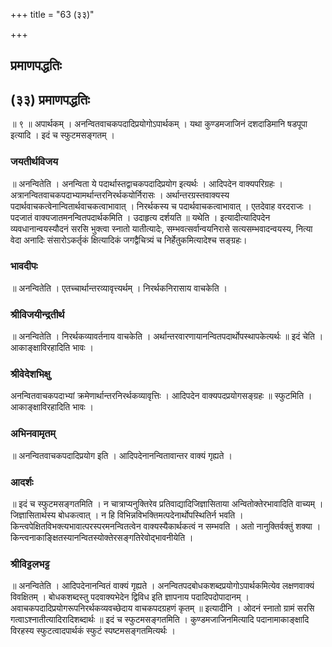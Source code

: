 +++
title = "63 (३३)"

+++


## प्रमाणपद्धतिः

## (३३) **प्रमाणपद्धतिः**

॥ ९ ॥ अपार्थकम् । अनन्वितवाचकपदादिप्रयोगोऽपार्थकम् । यथा कुण्डमजाजिनं दशदाडिमानि षडपूपा इत्यादि । इदं च स्फुटमसङ्गतम् ।

### **जयतीर्थविजय**

॥ अनन्वितेति । अनन्विता ये पदार्थास्तद्वाचकपदादिप्रयोग इत्यर्थः । आदिपदेन वाक्यपरिग्रहः । अत्रानन्वितवाचकपदाभ्यामर्थान्तरनिरर्थकयोर्निरासः । अर्थान्तरग्रस्तवाक्यस्य पदार्थवाचकत्वेनान्वितार्थवाचकत्वाभावात् । निरर्थकस्य च पदार्थवाचकत्वाभावात् । एतदेवाह वरदराजः । पदजातं वाक्यजातमनन्वितपदार्थकमिति । उदाहृत्य दर्शयति ॥ यथेति । इत्यादीत्यादिपदेन व्यवधानान्वयस्यौदनं सरसि भुक्त्वा स्नातो यातीत्यादेः, सम्भवत्सर्वान्वयनिरासे सत्यसम्भवादन्वयस्य, नित्या वेदा अनादिः संसारोऽकर्तृकं क्षित्यादिकं जगद्वैचित्र्यं च निर्हेतुकमित्यादेश्च सङ्ग्रहः।

### **भावदीपः**

॥ अनन्वितेति । एतच्चार्थान्तरव्यावृत्त्यर्थम् । निरर्थकनिरासाय वाचकेति ।

### **श्रीविजयीन्द्रतीर्थ**

॥ अनन्वितेति । निरर्थकव्यावर्तनाय वाचकेति । अर्थान्तरवारणायानन्वितपदार्थोपस्थापकेत्यर्थः ॥ इदं चेति । आकाङ्क्षाविरहादिति भावः ।

### **श्रीवेदेशभिक्षु**

अनन्वितवाचकपदाभ्यां क्रमेणार्थान्तरनिरर्थकव्यावृत्तिः । आदिपदेन वाक्यपदप्रयोगसङ्ग्रहः ॥ स्फुटमिति । आकाङ्क्षाविरहादिति भावः ।

### **अभिनवामृतम्**

॥ अनन्वितवाचकपदादिप्रयोग इति । आदिपदेनानन्वितावान्तर वाक्यं गृह्यते ।

### **आदर्शः**

॥ इदं च स्फुटमसङ्गतमिति । न चात्राप्यनुक्तिरेव प्रतिवाद्यादिजिज्ञासिताया अन्वितोक्तेरभावादिति वाच्यम् । जिज्ञासितार्थस्य बोधकत्वात् । न हि विभिन्नविभक्तिमत्पदेनार्थोपस्थितिर्न भवति । किन्त्वपेक्षितविभक्त्यभावात्परस्परमनन्वितत्वेन वाक्यस्यैकार्थकत्वं न सम्भवति । अतो नानुक्तिर्वक्तुं शक्या । किन्त्वनाकाङ्क्षितस्यानन्वितस्योक्तेरसङ्गतिरेवोद्भावनीयेति ।

### **श्रीविट्टलभट्ट**

॥ अनन्वितेति । आदिपदेनानन्वितं वाक्यं गृह्यते । अनन्वितपदबोधकशब्दप्रयोगोऽपार्थकमित्येव लक्षणवाक्यं विवक्षितम् । बोधकशब्दस्तु पदवाक्यभेदेन द्विविध इति ज्ञापनाय पदादिपदोपादानम् । अवाचकपदादिप्रयोगरूपनिरर्थकव्यवच्छेदाय वाचकपदग्रहणं कृतम् ॥ इत्यादीनि । ओदनं स्नातो ग्रामं सरसि गत्वाऽश्नातीत्यादिरादिशब्दार्थः ॥ इदं च स्फुटमसङ्गतमिति । कुण्डमजाजिनमित्यादि पदानामाकाङ्क्षादि विरहस्य स्फुटत्वादपार्थकं स्फुटं स्पष्टमसङ्गतमित्यर्थः ।

